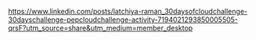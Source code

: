 https://www.linkedin.com/posts/latchiya-raman_30daysofcloudchallenge-30dayschallenge-pepcloudchallenge-activity-7194021293850005505-qrsF?utm_source=share&utm_medium=member_desktop
